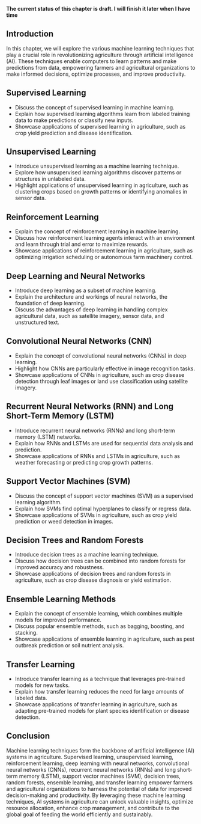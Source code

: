 **The current status of this chapter is draft. I will finish it later when I have time**

Introduction
------------

In this chapter, we will explore the various machine learning techniques that play a crucial role in revolutionizing agriculture through artificial intelligence (AI). These techniques enable computers to learn patterns and make predictions from data, empowering farmers and agricultural organizations to make informed decisions, optimize processes, and improve productivity.

Supervised Learning
-------------------

* Discuss the concept of supervised learning in machine learning.
* Explain how supervised learning algorithms learn from labeled training data to make predictions or classify new inputs.
* Showcase applications of supervised learning in agriculture, such as crop yield prediction and disease identification.

Unsupervised Learning
---------------------

* Introduce unsupervised learning as a machine learning technique.
* Explore how unsupervised learning algorithms discover patterns or structures in unlabeled data.
* Highlight applications of unsupervised learning in agriculture, such as clustering crops based on growth patterns or identifying anomalies in sensor data.

Reinforcement Learning
----------------------

* Explain the concept of reinforcement learning in machine learning.
* Discuss how reinforcement learning agents interact with an environment and learn through trial and error to maximize rewards.
* Showcase applications of reinforcement learning in agriculture, such as optimizing irrigation scheduling or autonomous farm machinery control.

Deep Learning and Neural Networks
---------------------------------

* Introduce deep learning as a subset of machine learning.
* Explain the architecture and workings of neural networks, the foundation of deep learning.
* Discuss the advantages of deep learning in handling complex agricultural data, such as satellite imagery, sensor data, and unstructured text.

Convolutional Neural Networks (CNN)
-----------------------------------

* Explain the concept of convolutional neural networks (CNNs) in deep learning.
* Highlight how CNNs are particularly effective in image recognition tasks.
* Showcase applications of CNNs in agriculture, such as crop disease detection through leaf images or land use classification using satellite imagery.

Recurrent Neural Networks (RNN) and Long Short-Term Memory (LSTM)
-----------------------------------------------------------------

* Introduce recurrent neural networks (RNNs) and long short-term memory (LSTM) networks.
* Explain how RNNs and LSTMs are used for sequential data analysis and prediction.
* Showcase applications of RNNs and LSTMs in agriculture, such as weather forecasting or predicting crop growth patterns.

Support Vector Machines (SVM)
-----------------------------

* Discuss the concept of support vector machines (SVM) as a supervised learning algorithm.
* Explain how SVMs find optimal hyperplanes to classify or regress data.
* Showcase applications of SVMs in agriculture, such as crop yield prediction or weed detection in images.

Decision Trees and Random Forests
---------------------------------

* Introduce decision trees as a machine learning technique.
* Discuss how decision trees can be combined into random forests for improved accuracy and robustness.
* Showcase applications of decision trees and random forests in agriculture, such as crop disease diagnosis or yield estimation.

Ensemble Learning Methods
-------------------------

* Explain the concept of ensemble learning, which combines multiple models for improved performance.
* Discuss popular ensemble methods, such as bagging, boosting, and stacking.
* Showcase applications of ensemble learning in agriculture, such as pest outbreak prediction or soil nutrient analysis.

Transfer Learning
-----------------

* Introduce transfer learning as a technique that leverages pre-trained models for new tasks.
* Explain how transfer learning reduces the need for large amounts of labeled data.
* Showcase applications of transfer learning in agriculture, such as adapting pre-trained models for plant species identification or disease detection.

Conclusion
----------

Machine learning techniques form the backbone of artificial intelligence (AI) systems in agriculture. Supervised learning, unsupervised learning, reinforcement learning, deep learning with neural networks, convolutional neural networks (CNNs), recurrent neural networks (RNNs) and long short-term memory (LSTM), support vector machines (SVM), decision trees, random forests, ensemble learning, and transfer learning empower farmers and agricultural organizations to harness the potential of data for improved decision-making and productivity. By leveraging these machine learning techniques, AI systems in agriculture can unlock valuable insights, optimize resource allocation, enhance crop management, and contribute to the global goal of feeding the world efficiently and sustainably.
